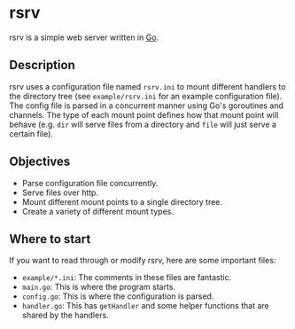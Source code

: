 rsrv
====

rsrv is a simple web server written in [Go](http://golang.org/).

Description
-----------

rsrv uses a configuration file named `rsrv.ini` to mount different 
handlers to the directory tree (see `example/rsrv.ini` for an example 
configuration file). The config file is parsed in a concurrent manner 
using Go's goroutines and channels. The type of each mount point 
defines how that mount point will behave (e.g. `dir` will serve files 
from a directory and `file` will just serve a certain file).

Objectives
----------

- Parse configuration file concurrently.
- Serve files over http.
- Mount different mount points to a single directory tree.
- Create a variety of different mount types.

Where to start
--------------

If you want to read through or modify rsrv, here are some important files:

- `example/*.ini`: The comments in these files are fantastic.
- `main.go`:	This is where the program starts.
- `config.go`:	This is where the configuration is parsed.
- `handler.go`:	This has `getHandler` and some helper functions that are
  shared by the handlers.
